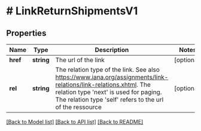 # # LinkReturnShipmentsV1

## Properties

Name | Type | Description | Notes
------------ | ------------- | ------------- | -------------
**href** | **string** | The url of the link | [optional]
**rel** | **string** | The relation type of the link. See also https://www.iana.org/assignments/link-relations/link-relations.xhtml. The relation type &#39;next&#39; is used for paging. The relation type &#39;self&#39; refers to the url of the ressource | [optional]

[[Back to Model list]](../../README.md#models) [[Back to API list]](../../README.md#endpoints) [[Back to README]](../../README.md)
